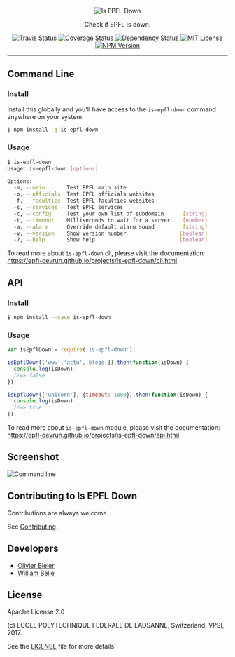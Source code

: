 <p align="center">
  <img alt="Is EPFL Down" src="https://raw.githubusercontent.com/epfl-devrun/is-epfl-down/master/docs/readme/readme-logo.png">
</p>

<p align="center">
  Check if EPFL is down.
</p>

<p align="center">
  <a href="https://travis-ci.org/epfl-devrun/is-epfl-down">
    <img alt="Travis Status" src="https://travis-ci.org/epfl-devrun/is-epfl-down.svg?branch=master">
  </a>
  <a href="https://coveralls.io/github/epfl-devrun/is-epfl-down?branch=master">
    <img alt="Coverage Status" src="https://coveralls.io/repos/github/epfl-devrun/is-epfl-down/badge.svg?branch=master"/>
  </a>
  <a href='https://gemnasium.com/github.com/epfl-devrun/is-epfl-down'>
    <img alt="Dependency Status" src="https://gemnasium.com/badges/github.com/epfl-devrun/is-epfl-down.svg" />
  </a>
  <a href="https://raw.githubusercontent.com/epfl-devrun/is-epfl-down/master/LICENSE">
    <img alt="MIT License" src="https://img.shields.io/badge/license-Apache%202.0-blue.svg">
  </a>
  <a href='https://www.npmjs.com/package/is-epfl-down'>
    <img alt="NPM Version" src="https://img.shields.io/npm/v/is-epfl-down.svg" />
  </a>
</p>

---

Command Line
------------

### Install

Install this globally and you'll have access to the `is-epfl-down` command
anywhere on your system.

```bash
$ npm install -g is-epfl-down
```

### Usage

```bash
$ is-epfl-down
Usage: is-epfl-down [options]

Options:
  -m, --main       Test EPFL main site
  -o, --officials  Test EPFL officials websites
  -f, --faculties  Test EPFL faculties websites
  -s, --services   Test EPFL services
  -c, --config     Test your own list of subdomain      [string]
  -t, --timeout    Milliseconds to wait for a server    [number]
  -a, --alarm      Override default alarm sound         [string]
  -v, --version    Show version number                 [boolean]
  -?, --help       Show help                           [boolean]
```

To read more about `is-epfl-down` cli, please visit the documentation: https://epfl-devrun.github.io/projects/is-epfl-down/cli.html.

API
---

### Install

```bash
$ npm install --save is-epfl-down
```

### Usage

```javascript
var isEpflDown = require('is-epfl-down');

isEpflDown(['www','actu','blogs']).then(function(isDown) {
  console.log(isDown)
  //=> false
});

isEpflDown(['unicorn'], {timeout: 1000}).then(function(isDown) {
  console.log(isDown)
  //=> true
});
```

To read more about `is-epfl-down` module, please visit the documentation: https://epfl-devrun.github.io/projects/is-epfl-down/api.html.

Screenshot
----------

![Command line](https://raw.githubusercontent.com/epfl-devrun/is-epfl-down/master/docs/readme/screenshot.png)

Contributing to Is EPFL Down
----------------------------

Contributions are always welcome.

See [Contributing](CONTRIBUTING.md).

Developers
----------

  * [Olivier Bieler](https://github.com/obieler)
  * [William Belle](https://github.com/williambelle)

License
-------

Apache License 2.0

(c) ECOLE POLYTECHNIQUE FEDERALE DE LAUSANNE, Switzerland, VPSI, 2017.

See the [LICENSE](LICENSE) file for more details.
